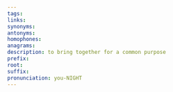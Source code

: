 ```yaml
---
tags: 
links: 
synonyms: 
antonyms: 
homophones: 
anagrams: 
description: to bring together for a common purpose
prefix: 
root: 
suffix: 
pronunciation: you-NIGHT
---
```

